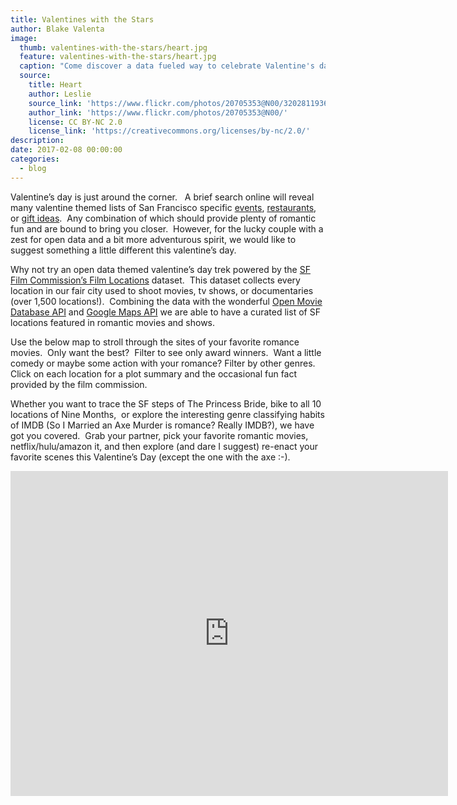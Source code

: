 ```yaml
---
title: Valentines with the Stars
author: Blake Valenta
image:
  thumb: valentines-with-the-stars/heart.jpg
  feature: valentines-with-the-stars/heart.jpg
  caption: "Come discover a data fueled way to celebrate Valentine's day and explore the city you love"
  source:
    title: Heart
    author: Leslie
    source_link: 'https://www.flickr.com/photos/20705353@N00/3202811936/in/photolist-5T2fps-7zR5sD-4sb9ks-5ZyPfa-4CR1p9-qfWXwm-doDXY-5Yp2rf-7zdGdQ-5R3X8g-rbqYJW-623b9V-JsrrS-89QLuM-9pBuTk-7GVmRz-Rpr6ww-61q6KQ-dUG2cB-dThoaK-9RsEEF-5SWUBT-Dbtezs-dTgeKi-88ooij-61eL6M-bs2F1D-AokvD-qTcg1u-61dvV8-rbvFxS-5ZPGns-dUFtke-bqDVcc-AAvJR-9ofRtu-7zdGdj-9ind6w-CsBRMR-5T2fud-5ZENtx-7D5KN7-qdpi66-QCLCWb-dUMSra-7D42Ry-7CWj2p-4si31A-RSrNHJ-5PDxiD'
    author_link: 'https://www.flickr.com/photos/20705353@N00/'
    license: CC BY-NC 2.0
    license_link: 'https://creativecommons.org/licenses/by-nc/2.0/'
description:
date: 2017-02-08 00:00:00
categories:
  - blog
---
```



Valentine’s day is just around the corner.   A brief search online will reveal many valentine themed lists of San Francisco specific [events](http://www.sftravel.com/article/leave-your-heart-san-francisco-valentines-day), [restaurants](https://www.zagat.com/b/san-francisco/the-most-romantic-restaurants-in-10-san-francisco-neighborhoods), or [gift ideas](https://www.timeout.com/san-francisco/valentines-day).  Any combination of which should provide plenty of romantic fun and are bound to bring you closer.  However, for the lucky couple with a zest for open data and a bit more adventurous spirit, we would like to suggest something a little different this valentine’s day.

Why not try an open data themed valentine’s day trek powered by the [SF Film Commission’s Film Locations](http://filmsf.org/) dataset.  This dataset collects every location in our fair city used to shoot movies, tv shows, or documentaries (over 1,500 locations!).  Combining the data with the wonderful [Open Movie Database API](http://www.omdbapi.com/) and [Google Maps API](https://developers.google.com/maps/) we are able to have a curated list of SF locations featured in romantic movies and shows.

Use the below map to stroll through the sites of your favorite romance movies.  Only want the best?  Filter to see only award winners.  Want a little comedy or maybe some action with your romance? Filter by other genres. Click on each location for a plot summary and the occasional fun fact provided by the film commission.

Whether you want to trace the SF steps of The Princess Bride, bike to all 10 locations of Nine Months,  or explore the interesting genre classifying habits of IMDB (So I Married an Axe Murder is romance? Really IMDB?), we have got you covered.  Grab your partner, pick your favorite romantic movies, netflix/hulu/amazon it, and then explore (and dare I suggest) re-enact your favorite scenes this Valentine’s Day (except the one with the axe :-).

<iframe width="700" height="520" frameborder="0" src="https://blakev.carto.com/builder/a5cd9480-efb8-11e6-8b3c-0e05a8b3e3d7/embed" allowfullscreen webkitallowfullscreen mozallowfullscreen oallowfullscreen msallowfullscreen></iframe>